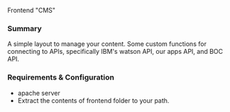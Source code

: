 Frontend "CMS"

### Summary

A simple layout to manage your content. 
Some custom functions for connecting to APIs, specifically IBM's watson API, our apps API, and BOC API.

### Requirements & Configuration

- apache server
- Extract the contents of frontend folder to your path.
